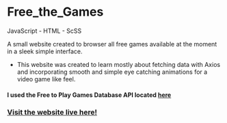 # Free_the_Games
JavaScript - HTML - ScSS

A small website created to browser all free games available at the moment in a sleek simple interface.

- This website was created to learn mostly about fetching data with Axios and incorporating smooth and simple eye catching animations for a video game like feel.

#### I used the Free to Play Games Database API located [here](https://www.freetogame.com/api-doc)

### [Visit the website live here!](https://free-the-games.vercel.app)
